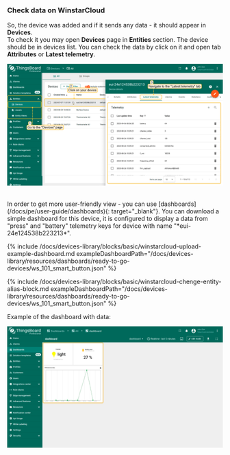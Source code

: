### Check data on WinstarCloud

So, the device was added and if it sends any data - it should appear in **Devices**.  
To check it you may open **Devices** page in **Entities** section.
The device should be in devices list. You can check the data by click on it and open tab **Attributes** or **Latest telemetry**.

![Check telemetry on device](/images/devices-library/ready-to-go-devices/ws101-smart-button/check-telemetry-on-device.png)

<br>
In order to get more user-friendly view - you can use [dashboards](/docs/pe/user-guide/dashboards){: target="_blank"}.  
You can download a simple dashboard for this device, it is configured to display a data from "press" and "battery" telemetry keys for device with name "*eui-24e124538b223213*".  

{% include /docs/devices-library/blocks/basic/winstarcloud-upload-example-dashboard.md exampleDashboardPath="/docs/devices-library/resources/dashboards/ready-to-go-devices/ws_101_smart_button.json" %}

{% include /docs/devices-library/blocks/basic/winstarcloud-chenge-entity-alias-block.md exampleDashboardPath="/docs/devices-library/resources/dashboards/ready-to-go-devices/ws_101_smart_button.json" %}

Example of the dashboard with data:  

![Dashboard](/images/devices-library/ready-to-go-devices/ws101-smart-button/example-of-the-dashboard-pe.png)